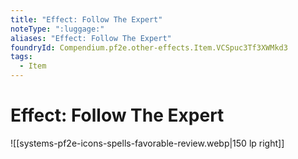 ```yaml
---
title: "Effect: Follow The Expert"
noteType: ":luggage:"
aliases: "Effect: Follow The Expert"
foundryId: Compendium.pf2e.other-effects.Item.VCSpuc3Tf3XWMkd3
tags:
  - Item
---
```


# Effect: Follow The Expert
![[systems-pf2e-icons-spells-favorable-review.webp|150 lp right]]
